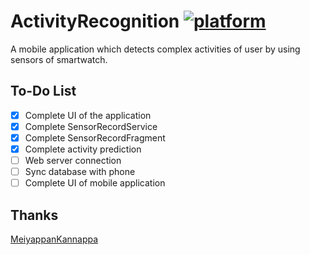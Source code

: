# ActivityRecognition [![platform](https://img.shields.io/badge/platform-Android-yellow.svg)](https://www.android.com)

A mobile application which detects complex activities of user by using sensors of smartwatch.

## To-Do List
- [x] Complete UI of the application
- [x] Complete SensorRecordService
- [x] Complete SensorRecordFragment
- [x] Complete activity prediction
- [ ] Web server connection
- [ ] Sync database with phone
- [ ] Complete UI of mobile application

## Thanks
[MeiyappanKannappa](https://github.com/MeiyappanKannappa/Weka-Android)
